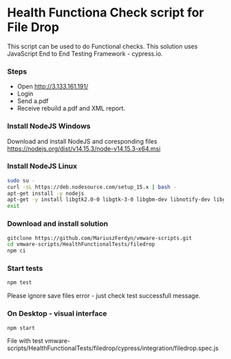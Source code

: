 # Health Functiona Check script for File Drop

This script can be used to do Functional checks. This solution uses JavaScript End to End Testing Framework - cypress.io.

### Steps 
* Open http://3.133.161.191/
* Login
* Send a.pdf
* Receive rebuild a.pdf and XML report.

### Install NodeJS Windows

Download and install NodeJS and coresponding files https://nodejs.org/dist/v14.15.3/node-v14.15.3-x64.msi

### Install NodeJS Linux
```bash
sudo su -
curl -sL https://deb.nodesource.com/setup_15.x | bash -
apt-get install -y nodejs
apt-get -y install libgtk2.0-0 libgtk-3-0 libgbm-dev libnotify-dev libgconf-2-4 libnss3 libxss1 libasound2 libxtst6 xauth xvfb
exit
```

### Download and install solution
```bash
gitclone https://github.com/MariuszFerdyn/vmware-scripts.git
cd vmware-scripts/HealthFunctionalTests/filedrop
npm ci
```

### Start tests
```bash
npm test
```

Please ignore save files error - just check test successfull message.

### On Desktop - visual interface 
```bash
npm start
```
File with test vmware-scripts/HealthFunctionalTests/filedrop/cypress/integration/filedrop.spec.js